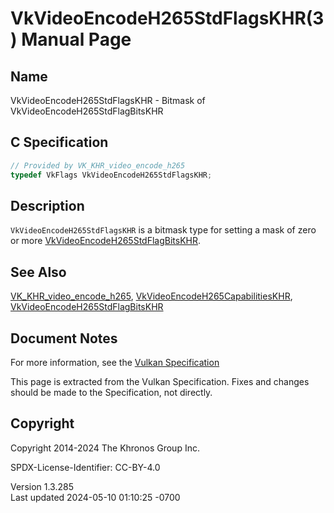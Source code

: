 # VkVideoEncodeH265StdFlagsKHR(3) Manual Page

## Name

VkVideoEncodeH265StdFlagsKHR - Bitmask of
VkVideoEncodeH265StdFlagBitsKHR



## <a href="#_c_specification" class="anchor"></a>C Specification

``` c
// Provided by VK_KHR_video_encode_h265
typedef VkFlags VkVideoEncodeH265StdFlagsKHR;
```

## <a href="#_description" class="anchor"></a>Description

`VkVideoEncodeH265StdFlagsKHR` is a bitmask type for setting a mask of
zero or more
[VkVideoEncodeH265StdFlagBitsKHR](https://registry.khronos.org/vulkan/specs/1.3-extensions/man/html/VkVideoEncodeH265StdFlagBitsKHR.html).

## <a href="#_see_also" class="anchor"></a>See Also

[VK_KHR_video_encode_h265](https://registry.khronos.org/vulkan/specs/1.3-extensions/man/html/VK_KHR_video_encode_h265.html),
[VkVideoEncodeH265CapabilitiesKHR](https://registry.khronos.org/vulkan/specs/1.3-extensions/man/html/VkVideoEncodeH265CapabilitiesKHR.html),
[VkVideoEncodeH265StdFlagBitsKHR](https://registry.khronos.org/vulkan/specs/1.3-extensions/man/html/VkVideoEncodeH265StdFlagBitsKHR.html)

## <a href="#_document_notes" class="anchor"></a>Document Notes

For more information, see the <a
href="https://registry.khronos.org/vulkan/specs/1.3-extensions/html/vkspec.html#VkVideoEncodeH265StdFlagsKHR"
target="_blank" rel="noopener">Vulkan Specification</a>

This page is extracted from the Vulkan Specification. Fixes and changes
should be made to the Specification, not directly.

## <a href="#_copyright" class="anchor"></a>Copyright

Copyright 2014-2024 The Khronos Group Inc.

SPDX-License-Identifier: CC-BY-4.0

Version 1.3.285  
Last updated 2024-05-10 01:10:25 -0700
